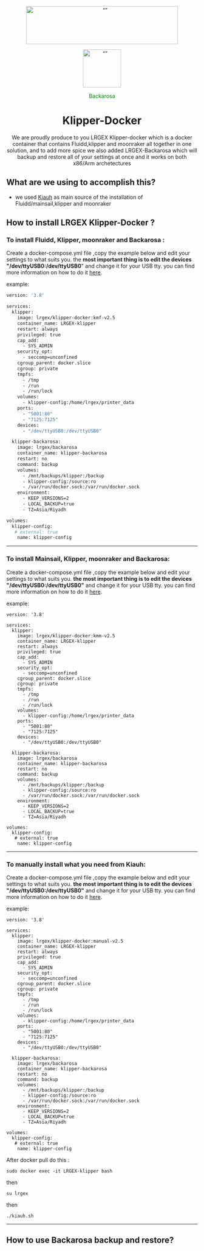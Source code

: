 <p align="center"><img src="http://cloud.lrgex.com/s/mCxTfnA2bikjYyZ/download/Dark%20Full%20Logo.png" alt= “” width="400" height="100"></p>


<p align="center"><img src="https://download.lrgex.com/klipper-logo.png" alt= “” width="100" height="100"></p>

<p align="center"><span style="color: green"> Backarosa</span></p>




# <div align="center">Klipper-Docker</div>

<p align="center">We are proudly produce to you LRGEX Klipper-docker which is a docker container that contains Fluidd,klipper and moonraker all together in one solution, and to add more spice we also added LRGEX-Backarosa which will backup and restore all of your settings at once and it works on both x86/Arm archetectures</p> 



## What are we using to accomplish this?

- we used [Kiauh](https://github.com/dw-0/kiauh) as main source of the installation of Fluidd/mainsail,klipper and moonraker

 

## How to install LRGEX Klipper-Docker ? 



### To install Fluidd, Klipper, moonraker and Backarosa :

Create a docker-compose.yml file ,copy the example below and edit your settings to what suits you. the **most important thing is to edit the devices "/dev/ttyUSB0:/dev/ttyUSB0**" and change it for your USB tty. you can find more information on how to do it [here]().

example: 

```dockerfile
version: '3.8'

services:
  klipper:
    image: lrgex/klipper-docker:kmf-v2.5
    container_name: LRGEX-klipper
    restart: always
    privileged: true
    cap_add:
      - SYS_ADMIN
    security_opt:
      - seccomp=unconfined
    cgroup_parent: docker.slice
    cgroup: private
    tmpfs:
      - /tmp
      - /run
      - /run/lock
    volumes:
      - klipper-config:/home/lrgex/printer_data
    ports:
      - "5001:80"
      - "7125:7125"
    devices:
      - "/dev/ttyUSB0:/dev/ttyUSB0"

  klipper-backarosa:
    image: lrgex/backarosa
    container_name: klipper-backarosa
    restart: no
    command: backup
    volumes:
      - /mnt/backups/klipper:/backup
      - klipper-config:/source:ro
      - /var/run/docker.sock:/var/run/docker.sock
    environment:
      - KEEP_VERSIONS=2
      - LOCAL_BACKUP=true
      - TZ=Asia/Riyadh

volumes:
  klipper-config:
   # external: true
    name: klipper-config 

```

--------



### To install Mainsail, Klipper, moonraker and Backarosa:

Create a docker-compose.yml file ,copy the example below and edit your settings to what suits you. **the most important thing is to edit the devices "/dev/ttyUSB0:/dev/ttyUSB0"** and change it for your USB  tty. you can find more information on how to do it [here]().

example: 

```
version: '3.8'

services:
  klipper:
    image: lrgex/klipper-docker:kmm-v2.5
    container_name: LRGEX-klipper
    restart: always
    privileged: true
    cap_add:
      - SYS_ADMIN
    security_opt:
      - seccomp=unconfined
    cgroup_parent: docker.slice
    cgroup: private
    tmpfs:
      - /tmp
      - /run
      - /run/lock
    volumes:
      - klipper-config:/home/lrgex/printer_data
    ports:
      - "5001:80"
      - "7125:7125"
    devices:
      - "/dev/ttyUSB0:/dev/ttyUSB0"

  klipper-backarosa:
    image: lrgex/backarosa
    container_name: klipper-backarosa
    restart: no
    command: backup
    volumes:
      - /mnt/backups/klipper:/backup
      - klipper-config:/source:ro
      - /var/run/docker.sock:/var/run/docker.sock
    environment:
      - KEEP_VERSIONS=2
      - LOCAL_BACKUP=true
      - TZ=Asia/Riyadh

volumes:
  klipper-config:
   # external: true
    name: klipper-config 
```

-----------



### To manually install  what you need from Kiauh: 

Create a docker-compose.yml file ,copy the example below and edit your settings to what suits you. **the most important thing is to edit the devices "/dev/ttyUSB0:/dev/ttyUSB0"** and change it for your USB  tty. you can find more information on how to do it [here]().

example: 

```
version: '3.8'

services:
  klipper:
    image: lrgex/klipper-docker:manual-v2.5
    container_name: LRGEX-klipper
    restart: always
    privileged: true
    cap_add:
      - SYS_ADMIN
    security_opt:
      - seccomp=unconfined
    cgroup_parent: docker.slice
    cgroup: private
    tmpfs:
      - /tmp
      - /run
      - /run/lock
    volumes:
      - klipper-config:/home/lrgex/printer_data
    ports:
      - "5001:80"
      - "7125:7125"
    devices:
      - "/dev/ttyUSB0:/dev/ttyUSB0"

  klipper-backarosa:
    image: lrgex/backarosa
    container_name: klipper-backarosa
    restart: no
    command: backup
    volumes:
      - /mnt/backups/klipper:/backup
      - klipper-config:/source:ro
      - /var/run/docker.sock:/var/run/docker.sock
    environment:
      - KEEP_VERSIONS=2
      - LOCAL_BACKUP=true
      - TZ=Asia/Riyadh

volumes:
  klipper-config:
   # external: true
    name: klipper-config 
```

After docker pull do this :

```
sudo docker exec -it LRGEX-klipper bash 
```

then

```
su lrgex
```

then

```
./kiauh.sh
```

----





## How to use Backarosa backup and restore? 





